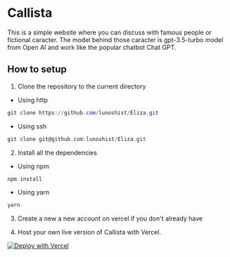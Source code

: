 # Callista

This is a simple website where you can discuss with famous people or fictional caracter. 
The model behind those caracter is gpt-3.5-turbo model from Open AI and work like the popular chatbot Chat GPT.

## How to setup

1. Clone the repository to the current directory

- Using http
```powershell
git clone https://github.com/lunoshist/Eliza.git
```

- Using ssh
```powershell
git clone git@github.com:lunoshist/Eliza.git
```

2. Install all the dependencies

- Using npm
```powershell
npm install
```

- Using yarn
```powershell
yarn
```

3. Create a new a new account on vercel if you don't already have

4. Host your own live version of Callista with Vercel.

[![Deploy with Vercel](https://vercel.com/button)](https://vercel.com/new/clone?repository-url=https%3A%2F%2Fgithub.com%2Flunoshist%2FEliza.git&env=API_KEY&envDescription=API%20key%20from%20open%20ai%20api%20is%20needed%20to%20deploy%20successfuly&envLink=https%3A%2F%2Fplatform.openai.com%2Faccount%2Fapi-keys&project-name=awesome-project&repository-name=awesome-project)
